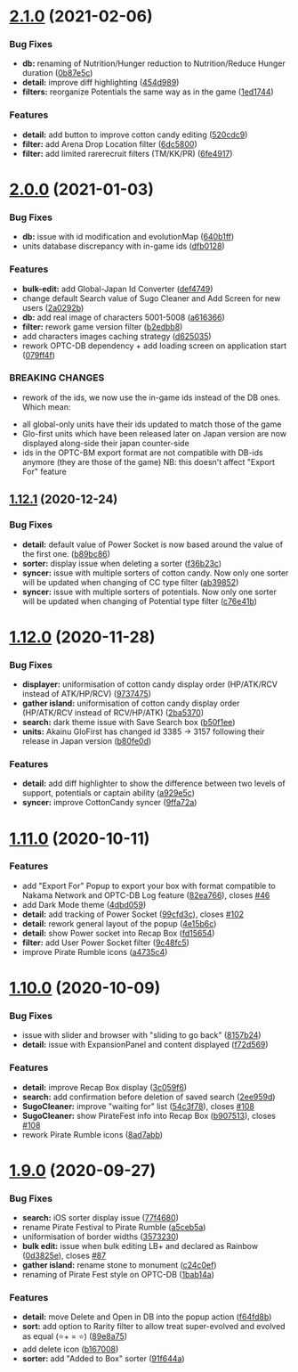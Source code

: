 # [2.1.0](https://github.com/Nagarian/optc-box-manager/compare/v2.0.0...v2.1.0) (2021-02-06)


### Bug Fixes

* **db:** renaming of Nutrition/Hunger reduction to Nutrition/Reduce Hunger duration ([0b87e5c](https://github.com/Nagarian/optc-box-manager/commit/0b87e5c0668aaa7baec913a88369b09fe44770dd))
* **detail:** improve diff highlighting ([454d989](https://github.com/Nagarian/optc-box-manager/commit/454d9898dcea5107a9bb4d6fc7d67fcc830f9dbf))
* **filters:** reorganize Potentials the same way as in the game ([1ed1744](https://github.com/Nagarian/optc-box-manager/commit/1ed1744ad0f44878320f06de60eed9a85b82c238))


### Features

* **detail:** add button to improve cotton candy editing ([520cdc9](https://github.com/Nagarian/optc-box-manager/commit/520cdc98e7e91e84892e5f20b3cc10d28a4b217e))
* **filter:** add Arena Drop Location filter ([6dc5800](https://github.com/Nagarian/optc-box-manager/commit/6dc5800eea691bbf17e24a0c2851277dffc2ece1))
* **filter:** add limited rarerecruit filters (TM/KK/PR) ([6fe4917](https://github.com/Nagarian/optc-box-manager/commit/6fe4917052fcbcf7fc8b5570f009e551082eb31b))



# [2.0.0](https://github.com/Nagarian/optc-box-manager/compare/v1.12.1...v2.0.0) (2021-01-03)


### Bug Fixes

* **db:** issue with id modification and evolutionMap ([640b1ff](https://github.com/Nagarian/optc-box-manager/commit/640b1ff75fc6d203a3b6e562025711791fc9c91d))
* units database discrepancy with in-game ids ([dfb0128](https://github.com/Nagarian/optc-box-manager/commit/dfb01289253f8d89d2a7d267f7e26193226220ef))


### Features

* **bulk-edit:** add Global-Japan Id Converter ([def4749](https://github.com/Nagarian/optc-box-manager/commit/def47495a7f5b150929ca140dd8bc8bc4c7d5175))
* change default Search value of Sugo Cleaner and Add Screen for new users ([2a0292b](https://github.com/Nagarian/optc-box-manager/commit/2a0292b0697a691f94bbec3b45a64c34a429840f))
* **db:** add real image of characters 5001-5008 ([a616366](https://github.com/Nagarian/optc-box-manager/commit/a616366d39f85ebb3c7e34b035bb03ef9edbe07b))
* **filter:** rework game version filter ([b2edbb8](https://github.com/Nagarian/optc-box-manager/commit/b2edbb847de8c78f1d3a1aab16a31688e482d92b))
* add characters images caching strategy ([d625035](https://github.com/Nagarian/optc-box-manager/commit/d62503532a46ac54269d73952a27b558dba0c88f))
* rework OPTC-DB dependency + add loading screen on application start ([079ff4f](https://github.com/Nagarian/optc-box-manager/commit/079ff4fd1f53a86bedad48b8177223107da6d2f1))


### BREAKING CHANGES

* rework of the ids, we now use the in-game ids instead of the DB ones. Which mean:

- all global-only units have their ids updated to match those of the game
- Glo-first units which have been released later on Japan version are now displayed along-side their japan counter-side
- ids in the OPTC-BM export format are not compatible with DB-ids anymore (they are those of the game) NB: this doesn't affect "Export For" feature



## [1.12.1](https://github.com/Nagarian/optc-box-manager/compare/v1.12.0...v1.12.1) (2020-12-24)


### Bug Fixes

* **detail:** default value of Power Socket is now based around the value of the first one. ([b89bc86](https://github.com/Nagarian/optc-box-manager/commit/b89bc86b19658351370af0792c06384c97f3c074))
* **sorter:** display issue when deleting a sorter ([f36b23c](https://github.com/Nagarian/optc-box-manager/commit/f36b23c80539181df677fc6e2165cf95363f132f))
* **syncer:** issue with multiple sorters of cotton candy. Now only one sorter will be updated when changing of CC type filter ([ab39852](https://github.com/Nagarian/optc-box-manager/commit/ab398529af9ed7f736d1cc7f1b3e8d7274651101))
* **syncer:** issue with multiple sorters of potentials. Now only one sorter will be updated when changing of Potential type filter ([c76e41b](https://github.com/Nagarian/optc-box-manager/commit/c76e41b687ed2225533155a80879084a37e393aa))



# [1.12.0](https://github.com/Nagarian/optc-box-manager/compare/v1.11.0...v1.12.0) (2020-11-28)


### Bug Fixes

* **displayer:** uniformisation of cotton candy display order (HP/ATK/RCV instead of ATK/HP/RCV) ([9737475](https://github.com/Nagarian/optc-box-manager/commit/97374754f036a6c428fd317932ae53c5f3658e3c))
* **gather island:** uniformisation of cotton candy display order (HP/ATK/RCV instead of RCV/HP/ATK) ([2ba5370](https://github.com/Nagarian/optc-box-manager/commit/2ba537043f565954d9032b41f0734660488546d7))
* **search:** dark theme issue with Save Search box ([b50f1ee](https://github.com/Nagarian/optc-box-manager/commit/b50f1ee0f0532a9e3cb43ff2b35fcf86f93361e0))
* **units:** Akainu GloFirst has changed id 3385 -> 3157 following their release in Japan version ([b80fe0d](https://github.com/Nagarian/optc-box-manager/commit/b80fe0d6a65d6316426697294bdbdb8812ee7766))


### Features

* **detail:** add diff highlighter to show the difference between two levels of support, potentials or captain ability ([a929e5c](https://github.com/Nagarian/optc-box-manager/commit/a929e5c2c0622475c5d0ff74efdd8a87e80bba0e))
* **syncer:** improve CottonCandy syncer ([9ffa72a](https://github.com/Nagarian/optc-box-manager/commit/9ffa72a2a5e717bfaa47a6641c08fc49f381cb67))



# [1.11.0](https://github.com/Nagarian/optc-box-manager/compare/v1.10.0...v1.11.0) (2020-10-11)


### Features

* add "Export For" Popup to export your box with format compatible to Nakama Network and OPTC-DB Log feature ([82ea766](https://github.com/Nagarian/optc-box-manager/commit/82ea76670944c34672aa902e615cb1ed777b265f)), closes [#46](https://github.com/Nagarian/optc-box-manager/issues/46)
* add Dark Mode theme ([4dbd059](https://github.com/Nagarian/optc-box-manager/commit/4dbd0594dd9bc1681b455fde5d162fb112eea99b))
* **detail:** add tracking of Power Socket ([99cfd3c](https://github.com/Nagarian/optc-box-manager/commit/99cfd3cf5fef2c0cab4eb13dbff5f5e432686d19)), closes [#102](https://github.com/Nagarian/optc-box-manager/issues/102)
* **detail:** rework general layout of the popup ([4e15b6c](https://github.com/Nagarian/optc-box-manager/commit/4e15b6cbaf59f91df001119b8724c25bfbf801f4))
* **detail:** show Power socket into Recap Box ([fd15654](https://github.com/Nagarian/optc-box-manager/commit/fd15654989dd8374b781a6181db29e7d4979167c))
* **filter:** add User Power Socket filter ([9c48fc5](https://github.com/Nagarian/optc-box-manager/commit/9c48fc5a0d84d5bb85fcb13337427fdfdb968028))
* improve Pirate Rumble icons ([a4735c4](https://github.com/Nagarian/optc-box-manager/commit/a4735c4ee96604590f2c7984a1571ffbd052f905))



# [1.10.0](https://github.com/Nagarian/optc-box-manager/compare/v1.9.0...v1.10.0) (2020-10-09)


### Bug Fixes

* issue with slider and browser with "sliding to go back" ([8157b24](https://github.com/Nagarian/optc-box-manager/commit/8157b2473c84fa8914f7a28ef0cda1a3a638668e))
* **detail:** issue with ExpansionPanel and content displayed ([f72d569](https://github.com/Nagarian/optc-box-manager/commit/f72d56900e7a3181c42fd6b14d7c8f9aa44d5c83))


### Features

* **detail:** improve Recap Box display ([3c059f6](https://github.com/Nagarian/optc-box-manager/commit/3c059f621238f52696772d79d2c07eb019368045))
* **search:** add confirmation before deletion of saved search ([2ee959d](https://github.com/Nagarian/optc-box-manager/commit/2ee959d92f868a08febdf768e206b57cd0f8ed38))
* **SugoCleaner:** improve "waiting for" list ([54c3f78](https://github.com/Nagarian/optc-box-manager/commit/54c3f78f89fdbfdd2a4b77ab1ae352f42751ba39)), closes [#108](https://github.com/Nagarian/optc-box-manager/issues/108)
* **SugoCleaner:** show PirateFest info into Recap Box ([b907513](https://github.com/Nagarian/optc-box-manager/commit/b90751391ab9bd168ada9e0cf0bcf60423aeb365)), closes [#108](https://github.com/Nagarian/optc-box-manager/issues/108)
* rework Pirate Rumble icons ([8ad7abb](https://github.com/Nagarian/optc-box-manager/commit/8ad7abb4d1a038dd603991baaf4f656173972e75))



# [1.9.0](https://github.com/Nagarian/optc-box-manager/compare/v1.8.0...v1.9.0) (2020-09-27)


### Bug Fixes

* **search:** iOS sorter display issue ([77f4680](https://github.com/Nagarian/optc-box-manager/commit/77f46801c545d0730c0a48c5b91c729a967eca8f))
* rename Pirate Festival to Pirate Rumble ([a5ceb5a](https://github.com/Nagarian/optc-box-manager/commit/a5ceb5af3c135c72340339e7c48e124ccb5f4b6a))
* uniformisation of border widths ([3573230](https://github.com/Nagarian/optc-box-manager/commit/35732302935de1928a302af7255d136649c42b8c))
* **bulk edit:** issue when bulk editing LB+ and declared as Rainbow ([0d3825e](https://github.com/Nagarian/optc-box-manager/commit/0d3825e8606741f39c28c87fe9c04b491c0b4ada)), closes [#87](https://github.com/Nagarian/optc-box-manager/issues/87)
* **gather island:** rename stone to monument ([c24c0ef](https://github.com/Nagarian/optc-box-manager/commit/c24c0efdffa10c0222446a94497364bbe4501889))
* renaming of Pirate Fest style on OPTC-DB ([1bab14a](https://github.com/Nagarian/optc-box-manager/commit/1bab14ad13ee1f29579e42f3a5fd2b64357862e9))


### Features

* **detail:** move Delete and Open in DB into the popup action ([f64fd8b](https://github.com/Nagarian/optc-box-manager/commit/f64fd8bdf21b6c2ea54b1e4d893bad6a9c43253f))
* **sort:** add option to Rarity filter to allow treat super-evolved and evolved as equal (⭐+ = ⭐) ([89e8a75](https://github.com/Nagarian/optc-box-manager/commit/89e8a7594ccda6b50e3d28d5c808fd483634e331))
* add delete icon ([b167008](https://github.com/Nagarian/optc-box-manager/commit/b16700863f7b931322065d4362e80fdb1ad70188))
* **sorter:** add "Added to Box" sorter ([91f644a](https://github.com/Nagarian/optc-box-manager/commit/91f644ad47319980a8a6e13018cb6c8826dc7994))



